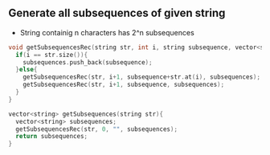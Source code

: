 ## Generate all subsequences of given string

- String containig n characters has 2^n subsequences

```cpp
void getSubsequencesRec(string str, int i, string subsequence, vector<string> &subsequences){
  if(i == str.size()){
    subsequences.push_back(subsequence);
  }else{
    getSubsequencesRec(str, i+1, subsequence+str.at(i), subsequences);
    getSubsequencesRec(str, i+1, subsequence, subsequences);
  }
}

vector<string> getSubsequences(string str){
  vector<string> subsequences;
  getSubsequencesRec(str, 0, "", subsequences);
  return subsequences;
}

```

